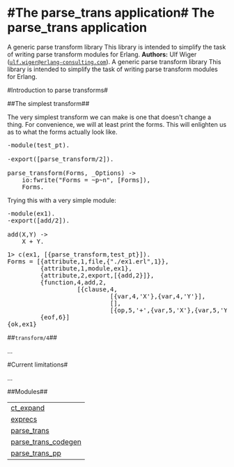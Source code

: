 

#The parse_trans application#
The parse_trans application
===========================
A generic parse transform library
This library is intended to simplify the task of writing parse transform
modules for Erlang.
__Authors:__ Ulf Wiger ([`ulf.wiger@erlang-consulting.com`](mailto:ulf.wiger@erlang-consulting.com)).
A generic parse transform library
This library is intended to simplify the task of writing parse transform
modules for Erlang.



#Introduction to parse transforms#




##The simplest transform##



The very simplest transform we can make is one that doesn't
change a thing. For convenience, we will at least print the forms.
This will enlighten us as to what the forms actually look like.


<pre>
-module(test_pt).

-export([parse_transform/2]).

parse_transform(Forms, _Options) ->
    io:fwrite("Forms = ~p~n", [Forms]),
    Forms.
</pre>



Trying this with a very simple module:


<pre>
-module(ex1).
-export([add/2]).

add(X,Y) ->
    X + Y.
</pre>



<pre>
1> c(ex1, [{parse_transform,test_pt}]).
Forms = [{attribute,1,file,{"./ex1.erl",1}},
         {attribute,1,module,ex1},
         {attribute,2,export,[{add,2}]},
         {function,4,add,2,
                   [{clause,4,
                            [{var,4,'X'},{var,4,'Y'}],
                            [],
                            [{op,5,'+',{var,5,'X'},{var,5,'Y'}}]}]},
         {eof,6}]
{ok,ex1}
</pre>




##`transform/4`##


...




#Current limitations#


...


##Modules##

<table width="100%" border="0" summary="list of modules">
<tr><td><a href="ct_expand.md" class="module">ct_expand</a></td></tr>
<tr><td><a href="exprecs.md" class="module">exprecs</a></td></tr>
<tr><td><a href="parse_trans.md" class="module">parse_trans</a></td></tr>
<tr><td><a href="parse_trans_codegen.md" class="module">parse_trans_codegen</a></td></tr>
<tr><td><a href="parse_trans_pp.md" class="module">parse_trans_pp</a></td></tr></table>
